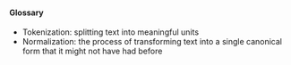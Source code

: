 #### Glossary

- Tokenization:  splitting text into meaningful units
- Normalization: the process of transforming text into a single canonical form that it might not have had before